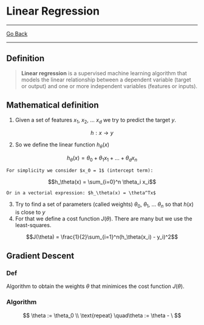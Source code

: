 # Linear Regression
---
[Go Back](UNIOVI/3S2_IntSys/README.md)

---
## Definition

> **Linear regression** is a supervised machine learning algorithm that models the linear relationship between a dependent variable (target or output) and one or more independent variables (features or inputs).

## Mathematical definition

1. Given a set of features $x_1$, $x_2$, ... $x_d$ we try to predict the target $y$.

$$h:x\to y$$

2. So we define the linear function $h_\theta(x)$

$$h_\theta(x) = \theta_0 + \theta_1 x_1 + ... + \theta_d x_n$$

	For simplicity we consider $x_0 = 1$ (intercept term):

$$h_\theta(x) = \sum_{i=0}^n \theta_i x_i$$

	Or in a vectorial expression: $h_\theta(x) = \theta^Tx$
	
3. Try to find a set of parameters (called weights) $\theta_0$, $\theta_1$, ... $\theta_n$ so that $h(x)$ is close to $y$
4. For that we define a cost function $J(\theta)$. There are many but we use the least-squares.

$$J(\theta) = \frac{1}{2}\sum_{i=1}^n(h_\theta(x_i) - y_i)^2$$
## Gradient Descent
### Def
Algorithm to obtain the weights $\theta$ that minimices the cost function $J(\theta)$.
### Algorithm
$$
\theta := \theta_0 \\
\text{repeat}
\quad\theta := \theta - \
$$
